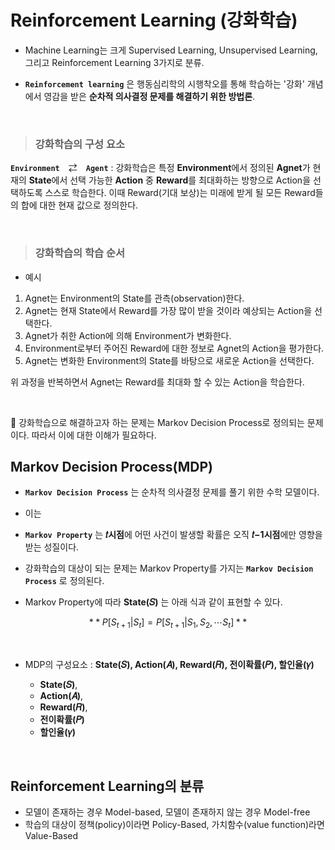# Reinforcement Learning (강화학습)

- Machine Learning는 크게 Supervised Learning, Unsupervised Learning, 그리고 Reinforcement Learning 3가지로 분류.

- **`Reinforcement learning`** 은 행동심리학의 시행착오를 통해 학습하는 '강화' 개념에서 영감을 받은 **순차적 의사결정 문제를 해결하기 위한 방법론**.

<br/>

> ### **강화학습의 구성 요소**

 **`Environment`**　⇄　**`Agent`** : 강화학습은 특정 **Environment**에서 정의된 **Agnet**가 현재의 **State**에서 선택 가능한 **Action** 중 **Reward**를 최대화하는 방향으로 Action을 선택하도록 스스로 학습한다. 이때 Reward(기대 보상)는 미래에 받게 될 모든 Reward들의 합에 대한 현재 값으로 정의한다.

<br/>

> ### **강화학습의 학습 순서**

- 예시

1. Agnet는 Environment의 State를 관측(observation)한다.
2. Agnet는 현재 State에서 Reward를 가장 많이 받을 것이라 예상되는 Action을 선택한다.
3. Agnet가 취한 Action에 의해 Environment가 변화한다.
4. Environment로부터 주어진 Reward에 대한 정보로 Agnet의 Action을 평가한다. 
5. Agnet는 변화한 Environment의 State를 바탕으로 새로운 Action을 선택한다.

위 과정을 반복하면서 Agnet는 Reward를 최대화 할 수 있는 Action을 학습한다.

<br/>

🤔 강화학습으로 해결하고자 하는 문제는 Markov Decision Process로 정의되는 문제이다. 따라서 이에 대한 이해가 필요하다.


## Markov Decision Process(MDP)

- **`Markov Decision Process`** 는 순차적 의사결정 문제를 풀기 위한 수학 모델이다.

- 이는
- **`Markov Property`** 는 **𝑡시점**에 어떤 사건이 발생할 확률은 오직 **𝑡−1시점**에만 영향을 받는 성질이다.

- 강화학습의 대상이 되는 문제는 Markov Property를 가지는 **`Markov Decision Process`** 로 정의된다.

-  Markov Property에 따라 **State(𝑆)** 는 아래 식과 같이 표현할 수 있다.

$$  **P[S_{t+1}|S_t] = P[S_{t+1}|S_1,S_2,⋯S_t]**  $$

<br/>

- MDP의 구성요소 : **State(𝑆), Action(𝐴), Reward(𝑅), 전이확률(𝑃), 할인율(𝛾)**

  -  **State(𝑆)**, 
  -  **Action(𝐴)**,
  -  **Reward(𝑅)**,
  -  **전이확률(𝑃)**
  -  **할인율(𝛾)**

<br/>

## Reinforcement Learning의 분류

- 모델이 존재하는 경우 Model-based, 모델이 존재하지 않는 경우 Model-free
- 학습의 대상이 정책(policy)이라면 Policy-Based, 가치함수(value function)라면 Value-Based

